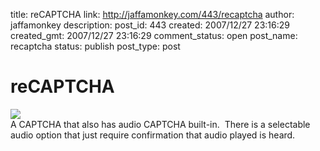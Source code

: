 title: reCAPTCHA
link: http://jaffamonkey.com/443/recaptcha
author: jaffamonkey
description: 
post_id: 443
created: 2007/12/27 23:16:29
created_gmt: 2007/12/27 23:16:29
comment_status: open
post_name: recaptcha
status: publish
post_type: post

# reCAPTCHA

![](http://recaptcha.net/images/logo2-new.gif)  
A CAPTCHA that also has audio CAPTCHA built-in.  There is a selectable audio option that just require confirmation that audio played is heard.